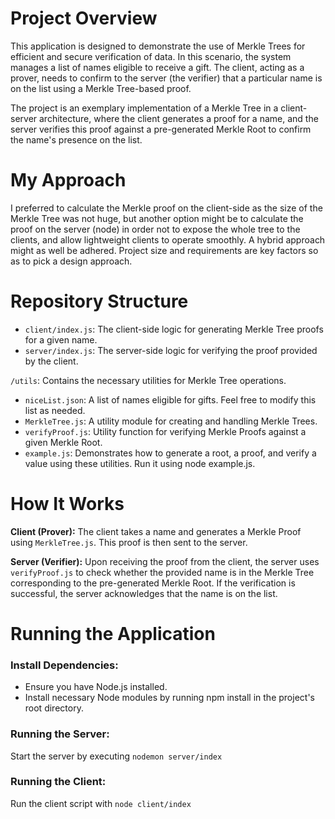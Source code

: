 # Project Overview
This application is designed to demonstrate the use of Merkle Trees for efficient and secure verification of data. In this scenario, the system manages a list of names eligible to receive a gift. The client, acting as a prover, needs to confirm to the server (the verifier) that a particular name is on the list using a Merkle Tree-based proof.

The project is an exemplary implementation of a Merkle Tree in a client-server architecture, where the client generates a proof for a name, and the server verifies this proof against a pre-generated Merkle Root to confirm the name's presence on the list.

# My Approach
I preferred to calculate the Merkle proof on the client-side as the size of the Merkle Tree was not huge, but another option might be to calculate the proof on the server (node) in order not to expose the whole tree to the clients, and allow lightweight clients to operate smoothly. A hybrid approach might as well be adhered. Project size and requirements are key factors so as to pick a design approach. 

# Repository Structure

- `client/index.js`: The client-side logic for generating Merkle Tree proofs for a given name.
- `server/index.js`: The server-side logic for verifying the proof provided by the client.

`/utils`: Contains the necessary utilities for Merkle Tree operations.

  - `niceList.json`: A list of names eligible for gifts. Feel free to modify this list as needed.
  - `MerkleTree.js`: A utility module for creating and handling Merkle Trees.
  - `verifyProof.js`: Utility function for verifying Merkle Proofs against a given Merkle Root.
  - `example.js`: Demonstrates how to generate a root, a proof, and verify a value using these utilities. Run it using node example.js.

# How It Works
**Client (Prover):** The client takes a name and generates a Merkle Proof using `MerkleTree.js`. This proof is then sent to the server.

**Server (Verifier):** Upon receiving the proof from the client, the server uses `verifyProof.js` to check whether the provided name is in the Merkle Tree corresponding to the pre-generated Merkle Root. If the verification is successful, the server acknowledges that the name is on the list.

# Running the Application
### Install Dependencies:

- Ensure you have Node.js installed.
- Install necessary Node modules by running npm install in the project's root directory.

### Running the Server:

Start the server by executing `nodemon server/index`

### Running the Client:

Run the client script with `node client/index`
